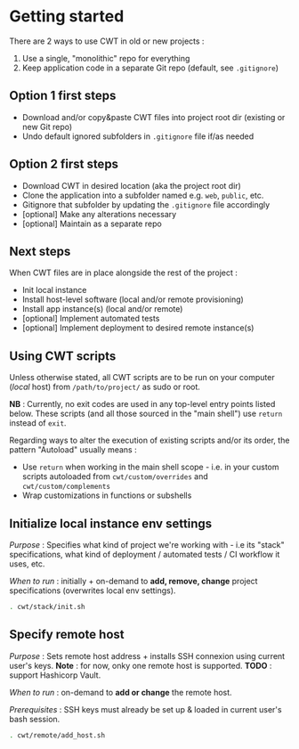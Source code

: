 # Getting started

There are 2 ways to use CWT in old or new projects :

1. Use a single, "monolithic" repo for everything
1. Keep application code in a separate Git repo (default, see `.gitignore`)

## Option 1 first steps

- Download and/or copy&paste CWT files into project root dir (existing or new Git repo)
- Undo default ignored subfolders in `.gitignore` file if/as needed

## Option 2 first steps

- Download CWT in desired location (aka the project root dir)
- Clone the application into a subfolder named e.g. `web`, `public`, etc.
- Gitignore that subfolder by updating the `.gitignore` file accordingly
- [optional] Make any alterations necessary
- [optional] Maintain as a separate repo

## Next steps

When CWT files are in place alongside the rest of the project :

- Init local instance
- Install host-level software (local and/or remote provisioning)
- Install app instance(s) (local and/or remote)
- [optional] Implement automated tests
- [optional] Implement deployment to desired remote instance(s)

## Using CWT scripts

Unless otherwise stated, all CWT scripts are to be run on your computer (*local* host) from `/path/to/project/` as sudo or root.

**NB** : Currently, no exit codes are used in any top-level entry points listed below. These scripts (and all those sourced in the "main shell") use `return` instead of `exit`.

Regarding ways to alter the execution of existing scripts and/or its order, the pattern "Autoload" usually means :

- Use `return` when working in the main shell scope - i.e. in your custom scripts autoloaded from `cwt/custom/overrides` and `cwt/custom/complements`
- Wrap customizations in functions or subshells

## Initialize local instance env settings

*Purpose* : Specifies what kind of project we're working with - i.e its "stack" specifications, what kind of deployment / automated tests / CI workflow it uses, etc.

*When to run* : initially + on-demand to **add, remove, change** project specifications (overwrites local env settings).

```sh
. cwt/stack/init.sh
```

## Specify remote host

*Purpose* : Sets remote host address + installs SSH connexion using current user's keys. **Note** : for now, onky one remote host is supported. **TODO** : support Hashicorp Vault.

*When to run* : on-demand to **add or change** the remote host.

*Prerequisites* : SSH keys must already be set up & loaded in current user's bash session.

```sh
. cwt/remote/add_host.sh
```

